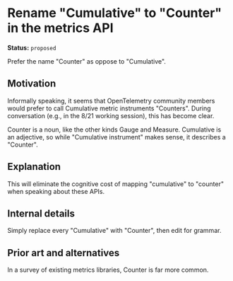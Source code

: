 # Rename "Cumulative" to "Counter" in the metrics API

**Status:** `proposed`

Prefer the name "Counter" as oppose to "Cumulative".

## Motivation

Informally speaking, it seems that OpenTelemetry community members would prefer to call Cumulative metric instruments "Counters".  During conversation (e.g., in the 8/21 working session), this has become clear.

Counter is a noun, like the other kinds Gauge and Measure.  Cumulative is an adjective, so while "Cumulative instrument" makes sense, it describes a "Counter".

## Explanation

This will eliminate the cognitive cost of mapping "cumulative" to "counter" when speaking about these APIs.

## Internal details

Simply replace every "Cumulative" with "Counter", then edit for grammar. 

## Prior art and alternatives

In a survey of existing metrics libraries, Counter is far more common.
